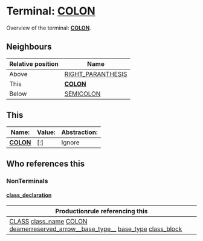 # Terminal: **[COLON](./COLON.md)**

Overview of the terminal: **[COLON](./COLON.md)**.



## **Neighbours**

| Relative position | Name                                          |
| ----------------- | --------------------------------------------- |
| Above             | [RIGHT_PARANTHESIS](./RIGHT_PARANTHESIS.md) |
| This              | **[COLON](./COLON.md)** |
| Below             | [SEMICOLON](./SEMICOLON.md) |



## **This**

| Name:                                       | Value:          | Abstraction:    |
| ------------------------------------------- | --------------- | --------------- |
| **[COLON](./COLON.md)** | [:] | Ignore |



## **Who references this**

### NonTerminals


#### [class_declaration](./../Grammar/class_declaration.md)

| Productionrule referencing this                      |
| ---------------------------------------------------- |
| [CLASS](./CLASS.md) [class_name](./../Grammar/class_name.md) [COLON](./COLON.md) [deamerreserved_arrow__base_type__](./../Grammar/deamerreserved_arrow__base_type__.md) [base_type](./../Grammar/base_type.md) [class_block](./../Grammar/class_block.md)  |



